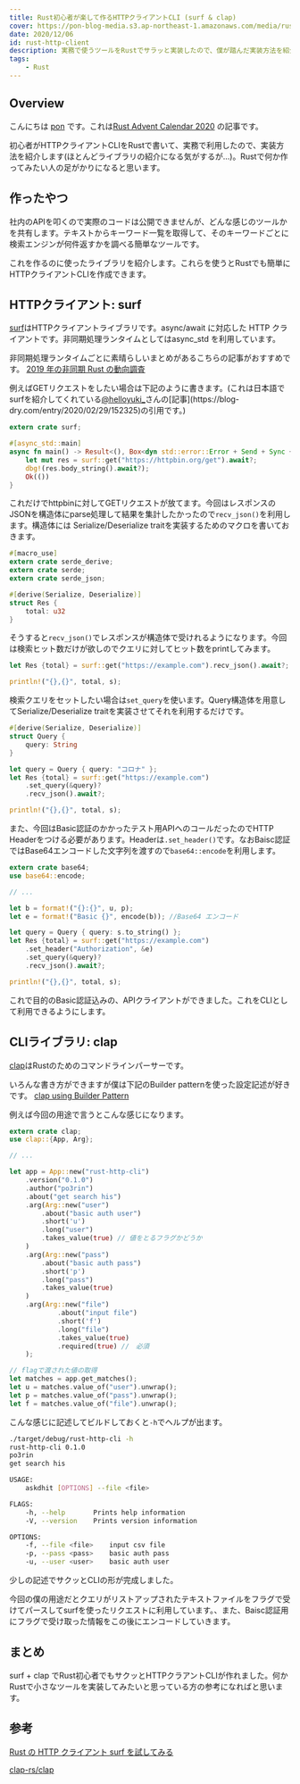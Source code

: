 ```yaml
---
title: Rust初心者が楽して作るHTTPクライアントCLI (surf & clap)
cover: https://pon-blog-media.s3.ap-northeast-1.amazonaws.com/media/rust-http-client.jpeg
date: 2020/12/06
id: rust-http-client
description: 実務で使うツールをRustでサラッと実装したので、僕が踏んだ実装方法を紹介します。
tags:
    - Rust
---
```


## Overview

こんにちは [pon](https://twitter.com/po3rin) です。これは[Rust Advent Calendar 2020](https://qiita.com/advent-calendar/2020/rust) の記事です。

初心者がHTTPクライアントCLIをRustで書いて、実務で利用したので、実装方法を紹介します(ほとんどライブラリの紹介になる気がするが...)。Rustで何か作ってみたい人の足がかりになると思います。

## 作ったやつ

社内のAPIを叩くので実際のコードは公開できませんが、どんな感じのツールかを共有します。テキストからキーワード一覧を取得して、そのキーワードごとに検索エンジンが何件返すかを調べる簡単なツールです。

これを作るのに使ったライブラリを紹介します。これらを使うとRustでも簡単にHTTPクライアントCLIを作成できます。

## HTTPクライアント: surf

[surf](https://github.com/http-rs/surf)はHTTPクライアントライブラリです。async/await に対応した HTTP クライアントです。非同期処理ランタイムとしてはasync_std を利用しています。

非同期処理ランタイムごとに素晴らしいまとめがあるこちらの記事がおすすめです。
[2019 年の非同期 Rust の動向調査](https://qiita.com/legokichi/items/53536fcf247143a4721c#)

例えばGETリクエストをしたい場合は下記のように書きます。(これは日本語でsurfを紹介してくれている[@helloyuki_](https://twitter.com/helloyuki_)さんの[記事](https://blog-dry.com/entry/2020/02/29/152325)の引用です。)

```rust
extern crate surf;

#[async_std::main]
async fn main() -> Result<(), Box<dyn std::error::Error + Send + Sync + 'static>> {
    let mut res = surf::get("https://httpbin.org/get").await?;
    dbg!(res.body_string().await?);
    Ok(())
}
```

これだけでhttpbinに対してGETリクエストが放てます。今回はレスポンスのJSONを構造体にparse処理して結果を集計したかったので```recv_json()```を利用します。構造体には Serialize/Deserialize traitを実装するためのマクロを書いておきます。

```rust
#[macro_use]
extern crate serde_derive;
extern crate serde;
extern crate serde_json;

#[derive(Serialize, Deserialize)]
struct Res {
    total: u32
}
```

そうすると```recv_json()```でレスポンスが構造体で受けれるようになります。今回は検索ヒット数だけが欲しのでクエリに対してヒット数をprintしてみます。

```rust
let Res {total} = surf::get("https://example.com").recv_json().await?;

println!("{},{}", total, s);
```

検索クエリをセットしたい場合は```set_query```を使います。Query構造体を用意してSerialize/Deserialize traitを実装させてそれを利用するだけです。

```rust
#[derive(Serialize, Deserialize)]
struct Query {
    query: String
}

let query = Query { query: "コロナ" };
let Res {total} = surf::get("https://example.com")
    .set_query(&query)?
    .recv_json().await?;

println!("{},{}", total, s);
```

また、今回はBasic認証のかかったテスト用APIへのコールだったのでHTTP Headerをつける必要があります。Headerは```.set_header()```です。なおBaisc認証ではBase64エンコードした文字列を渡すので```base64::encode```を利用します。

```rust
extern crate base64;
use base64::encode;

// ...

let b = format!("{}:{}", u, p);
let e = format!("Basic {}", encode(b)); //Base64 エンコード

let query = Query { query: s.to_string() };
let Res {total} = surf::get("https://example.com")
    .set_header("Authorization", &e)
    .set_query(&query)?
    .recv_json().await?;

println!("{},{}", total, s);
```

これで目的のBasic認証込みの、APIクライアントができました。これをCLIとして利用できるようにします。

## CLIライブラリ: clap

[clap](https://github.com/clap-rs/clap)はRustのためのコマンドラインパーサーです。

いろんな書き方ができますが僕は下記のBuilder patternを使った設定記述が好きです。
[clap using Builder Pattern](https://github.com/clap-rs/clap#using-builder-pattern)


例えば今回の用途で言うとこんな感じになります。

```rust
extern crate clap;
use clap::{App, Arg};

// ...

let app = App::new("rust-http-cli")
    .version("0.1.0")  
    .author("po3rin")     
    .about("get search his")
    .arg(Arg::new("user")
        .about("basic auth user")
        .short('u')          
        .long("user")         
        .takes_value(true) // 値をとるフラグかどうか
    )
    .arg(Arg::new("pass")
        .about("basic auth pass")
        .short('p')            
        .long("pass")           
        .takes_value(true)   
    )
    .arg(Arg::new("file")
            .about("input file")
            .short('f')           
            .long("file")        
            .takes_value(true) 
            .required(true) //　必須
    );

// flagで渡された値の取得
let matches = app.get_matches();
let u = matches.value_of("user").unwrap();
let p = matches.value_of("pass").unwrap();
let f = matches.value_of("file").unwrap();
```

こんな感じに記述してビルドしておくと```-h```でヘルプが出ます。

```bash
./target/debug/rust-http-cli -h   
rust-http-cli 0.1.0
po3rin
get search his

USAGE:
    askdhit [OPTIONS] --file <file>

FLAGS:
    -h, --help       Prints help information
    -V, --version    Prints version information

OPTIONS:
    -f, --file <file>    input csv file
    -p, --pass <pass>    basic auth pass
    -u, --user <user>    basic auth user
```

少しの記述でサクッとCLIの形が完成しました。

今回の僕の用途だとクエリがリストアップされたテキストファイルをフラグで受けてパースしてsurfを使ったリクエストに利用しています。、また、Baisc認証用にフラグで受け取った情報をこの後にエンコードしていきます。

## まとめ

surf + clap でRust初心者でもサクッとHTTPクラアントCLIが作れました。何かRustで小さなツールを実装してみたいと思っている方の参考になればと思います。

## 参考

[Rust の HTTP クライアント surf を試してみる](https://blog-dry.com/entry/2020/02/29/152325)

[clap-rs/clap](https://github.com/clap-rs/clap)

